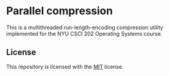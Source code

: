 # Parallel compression
This is a multithreaded run-length-encoding compression utility implemented for the NYU CSCI 202 Operating Systems course.

## License

This repository is licensed with the [MIT](LICENSE.txt) license.
